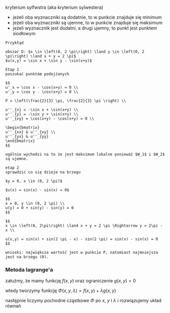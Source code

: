 kryterium sylfwstra (aka kryterium sylwestera)

- jeżeli oba wyznaczniki są dodatnie, to w punkcie znajduje się minimum
- jeżeli oba wyznaczniki są ujemne, to w punkcie znajduje się maksimum
- jeżeli wyznacznik jest dodatni, a drugi ujemny, to punkt jest punktem siodłowym

```{note}
Przykłąd

obszar D: $x \in \left(0, 2 \pi\right) \land y \in \left(0, 2 \pi\right) \land x + y = 2 \pi$
$u(x,y) = \sin x + \sin y - \sin(x+y)$

Etap 1
poszukać punktóœ podejżanych

$$
u'_x = \cos x - \cos(x+y) = 0 \\
u'_y = \cos y - \cos(x+y) = 0 \\

P = \left(\frac{2}{3} \pi, \frac{2}{3} \pi \right) \\

u''_{x} = -\sin x + \sin(x+y) \\
u''_{y} = -\sin y + \sin(x+y) \\
u''_{xy} = \cos(x+y) - \cos(x+y) = 0 \\

\begin{bmatrix}
u''_{xx} & u''_{xy} \\
u''_{yx} & u''_{yy}
\end{bmatrix}
$$

ogólnie wychodzi na to że jest maksimum lokalne ponieważ $W_1$ i $W_2$ są ujemne.

etap 2
sprawdzić co się dzieje na brzegu

$y = 0, x \in (0, 2 \pi)$

$u(x) = sin(x) - sin(x) = 0$

$$
x = 0, y \in (0, 2 \pi) \\
u(y) = 0 + sin(y) - sin(y) = 0
$$

$$
x \in \left(0, 2\pi\right) \land x + y = 2 \pi \Rightarrow y = 2\pi - x \\

u(x,y) = sin(x) + sin(2 \pi - x) - sin(2 \pi) = sin(x) - sin(x) = 0
$$

wnioski: największa wartość jest w punkcie P, natomiast najmniejsza jest na brzegu (0).
```

### Metoda lagrange'a

załużmy, że mamy funkcję $f(x,y)$ oraz ograniczenie $g(x,y) = 0$

wtedy tworzymy funkcję $\Phi(x,y,\lambda) = f(x,y) + \lambda g(x,y)$

następnie liczymy pochodne cząstkowe $\Phi$ po $x$, $y$ i $\lambda$ i rozwiązujemy układ równań

